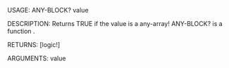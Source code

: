 USAGE:
     ANY-BLOCK? value 

DESCRIPTION:
     Returns TRUE if the value is a any-array!
     ANY-BLOCK? is a function .

RETURNS: [logic!]

ARGUMENTS:
    value
